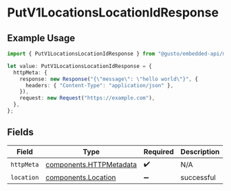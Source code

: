 # PutV1LocationsLocationIdResponse

## Example Usage

```typescript
import { PutV1LocationsLocationIdResponse } from "@gusto/embedded-api/models/operations/putv1locationslocationid.js";

let value: PutV1LocationsLocationIdResponse = {
  httpMeta: {
    response: new Response("{\"message\": \"hello world\"}", {
      headers: { "Content-Type": "application/json" },
    }),
    request: new Request("https://example.com"),
  },
};
```

## Fields

| Field                                                              | Type                                                               | Required                                                           | Description                                                        |
| ------------------------------------------------------------------ | ------------------------------------------------------------------ | ------------------------------------------------------------------ | ------------------------------------------------------------------ |
| `httpMeta`                                                         | [components.HTTPMetadata](../../models/components/httpmetadata.md) | :heavy_check_mark:                                                 | N/A                                                                |
| `location`                                                         | [components.Location](../../models/components/location.md)         | :heavy_minus_sign:                                                 | successful                                                         |